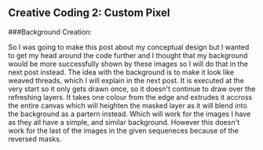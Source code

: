 ## Creative Coding 2: Custom Pixel

###Background Creation:

So I was going to make this post about my conceptual design but I wanted to get my head around the code further and I thought that my background would be more successfully shown by these images so I will do that in the next post instead. The idea with the background is to make it look like weaved threads, which I will explain in the next post. It is executed at the very start so it only gets drawn once, so it doesn't continue to draw over the refreshing layers. It takes one colour from the edge and extrudes it accross the entire canvas which will heighten the masked layer as it will blend into the background as a partern instead. Which will work for the images I have as they all have a simple, and similar background. However this doesn't work for the last of the images in the given sequeneces because of the reversed masks.